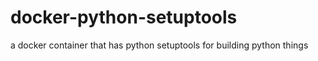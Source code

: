 # docker-python-setuptools
a docker container that has python setuptools for building python things

